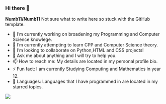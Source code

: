 ### Hi there 👋

**Numb11/Numb11**
Not sure what to write here so stuck with the GitHub template.
- 🔭 I’m currently working on broadening my Programming and Computer Science knowlege.
- 🌱 I’m currently attempting to learn CPP and Computer Science theory.
- 👯 I’m looking to collaborate on Python,HTML and CSS projects!
- 💬 Ask me about anything and I will try to help you.
- 📫 How to reach me: My details are located in my personal profile bio.
- ⚡ Fun fact: I am currently Studying Computing and Mathematics in year 12.
- 🛫 Languages: Languages that I have programmed in are located in my starred topics.




<img src = https://www.codewars.com/users/Numb11/badges/large>
